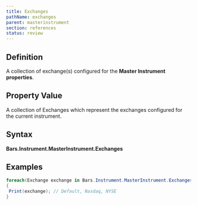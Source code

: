 ```yaml
---
title: Exchanges
pathName: exchanges
parent: masterinstrument
section: references
status: review
---
```


## Definition

A collection of exchange(s) configured for the **Master Instrument properties**.

## Property Value

A collection of Exchanges which represent the exchanges configured for the current instrument.

## Syntax

**Bars.Instrument.MasterInstrument.Exchanges**

## Examples

```csharp
foreach(Exchange exchange in Bars.Instrument.MasterInstrument.Exchanges)
{
 Print(exchange); // Default, Nasdaq, NYSE
}
```
